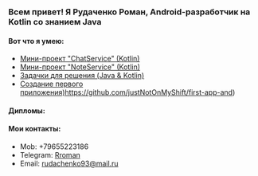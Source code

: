 ### Всем привет! Я Рудаченко Роман, Android-разработчик на Kotlin со знанием Java

#### Вот что я умею:
- [Мини-проект "ChatService" (Kotlin)](https://github.com/justNotOnMyShift/chat-service)
- [Мини-проект "NoteService" (Kotlin)](https://github.com/justNotOnMyShift/note-service)
- [Задачки для решения (Java & Kotlin)](https://github.com/justNotOnMyShift?tab=repositories)
- [Создание первого приложения)]()https://github.com/justNotOnMyShift/first-app-and)

#### Дипломы:



#### Мои контакты:

- Mob: +79655223186
- Telegram: [Rroman](https://t.me/rromanToFuture)
- Email: rudachenko93@mail.ru
